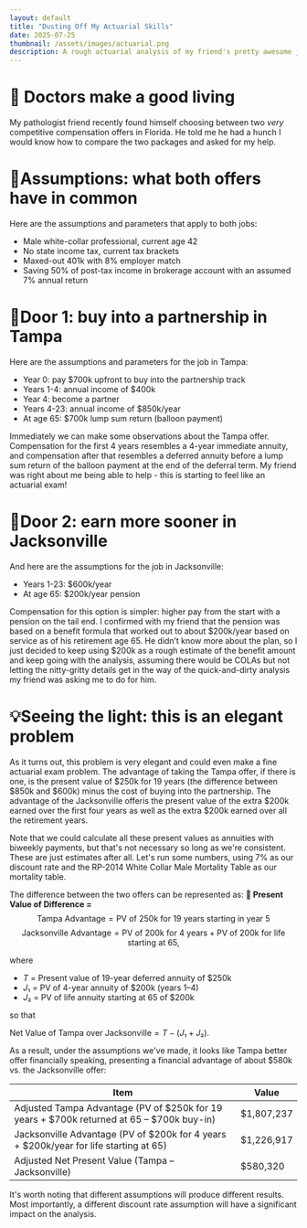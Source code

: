 ```yaml
---
layout: default
title: "Dusting Off My Actuarial Skills"
date: 2025-07-25
thumbnail: /assets/images/actuarial.png
description: A rough actuarial analysis of my friend's pretty awesome job options.
---
```


# 🥼 Doctors make a good living
My pathologist friend recently found himself choosing between two *very* competitive compensation offers in Florida. He told me he had a hunch I would know how to compare the two packages and asked for my help.

# 📍Assumptions: what both offers have in common

Here are the assumptions and parameters that apply to both jobs:
- Male white-collar professional, current age 42
- No state income tax, current tax brackets
- Maxed-out 401k with 8% employer match
- Saving 50% of post-tax income in brokerage account with an assumed 7% annual return

# 🚪Door 1: buy into a partnership in Tampa

Here are the assumptions and parameters for the job in Tampa:
- Year 0: pay $700k upfront to buy into the partnership track
- Years 1-4: annual income of $400k
- Year 4: become a partner
- Years 4-23: annual income of $850k/year
- At age 65: $700k lump sum return (balloon payment)

Immediately we can make some observations about the Tampa offer. Compensation for the first 4 years resembles a 4-year immediate annuity, and compensation after that resembles a deferred annuity before a lump sum return of the balloon payment at the end of the deferral term. My friend was right about me being able to help - this is starting to feel like an actuarial exam!

# 🚪Door 2: earn more sooner in Jacksonville
And here are the assumptions for the job in Jacksonville:
- Years 1-23: $600k/year
- At age 65: $200k/year pension

Compensation for this option is simpler: higher pay from the start with a pension on the tail end. I confirmed with my friend that the pension was based on a benefit formula that worked out to about $200k/year based on service as of his retirement age 65. He didn’t know more about the plan, so I just decided to keep using $200k as a rough estimate of the benefit amount and keep going with the analysis, assuming there would be COLAs but not letting the nitty-gritty details get in the way of the quick-and-dirty analysis my friend was asking me to do for him.

# 💡Seeing the light: this is an elegant problem
As it turns out, this problem is very elegant and could even make a fine actuarial exam problem. The advantage of taking the Tampa offer, if there is one, is the present value of $250k for 19 years (the difference between $850k and $600k) minus the cost of buying into the partnership. The advantage of the Jacksonville offeris the present value of the extra $200k earned over the first four years as well as the extra $200k earned over all the retirement years. 

Note that we could calculate all these present values as annuities with biweekly payments, but that's not necessary so long as we're consistent. These are just estimates after all. Let's run some numbers, using 7% as our discount rate and the RP-2014 White Collar Male Mortality Table as our mortality table.

The difference between the two offers can be represented as: **🧮 Present Value of Difference =** 
$$
\text{Tampa Advantage} = \text{PV of } 250\text{k for 19 years starting in year 5}
$$
$$
\text{Jacksonville Advantage} = \text{PV of } 200\text{k for 4 years} + \text{PV of } 200\text{k for life starting at 65},
$$

where

- $T$ = Present value of 19-year deferred annuity of $250k
- $J₁$ = PV of 4-year annuity of $200k (years 1–4)
- $J₂$ = PV of life annuity starting at 65 of $200k
  
so that

$\text{Net Value of Tampa over Jacksonville} = T - (J₁ + J₂)$.

As a result, under the assumptions we've made, it looks like Tampa better offer financially speaking, presenting a financial advantage of about $580k vs. the Jacksonville offer:

| Item                                                                                      | Value      |
| ----------------------------------------------------------------------------------------- | ---------- |
| Adjusted Tampa Advantage (PV of $250k for 19 years + $700k returned at 65 – $700k buy-in) | $1,807,237 |
| Jacksonville Advantage (PV of $200k for 4 years + $200k/year for life starting at 65)     | $1,226,917 |
| Adjusted Net Present Value (Tampa – Jacksonville)                                         | $580,320   |

It's worth noting that different assumptions will produce different results. Most importantly, a different discount rate assumption will have a significant impact on the analysis.